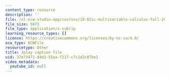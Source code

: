 ```yaml
---
content_type: resource
description: ''
file: /ol-ocw-studio-app/courses/18-02sc-multivariable-calculus-fall-2010/37e73471d4d355aaf217c7c1d2c87be1_QHaAoQQy07I.srt
file_size: 5671
file_type: application/x-subrip
learning_resource_types: []
license: https://creativecommons.org/licenses/by-nc-sa/4.0/
ocw_type: OCWFile
resourcetype: Other
title: 3play caption file
uid: 37e73471-d4d3-55aa-f217-c7c1d2c87be1
video_metadata:
  youtube_id: null
---
```


